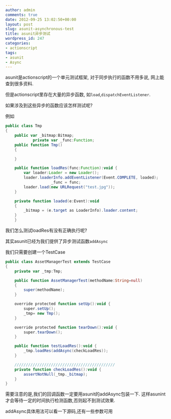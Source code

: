 ```yaml
---
author: admin
comments: true
date: 2012-09-25 13:02:50+00:00
layout: post
slug: asunit-asynchronous-test
title: asunit异步测试
wordpress_id: 247
categories:
- actionscript
tags:
- asunit
- Async
---
```


asunit是actionscript的一个单元测试框架,
对于同步执行的函数不用多说,
网上能查到很多资料.

但是actionscript里存在大量的异步函数,
如`load`,`dispatchEventListener`.

如果涉及到这些异步的函数应该怎样测试呢?

例如

```actionscript
public class Tmp
{
    public var _bitmap:Bitmap;
            private var _func:Function;
    public function Tmp()
    {

    }

    public function loadRes(func:Function):void {
        var loader:Loader = new Loader();
        loader.loaderInfo.addEventListener(Event.COMPLETE, loaded);
                    _func = func;
        loader.load(new URLRequest("test.jpg"));
    }

    private function loaded(e:Event):void
    {
        _bitmap = (e.target as LoaderInfo).loader.content;
    }
    }
```

我们怎么测试loadRes有没有正确执行呢?

其实asunit已经为我们提供了异步测试函数`addAsync`

我们只需要创建一个TestCase

```actionscript
public class AssetManagerTest extends TestCase
{
    private var _tmp:Tmp;

    public function AssetManagerTest(methodName:String=null)
    {
        super(methodName);
    }

    override protected function setUp():void {
        super.setUp();
        _tmp= new Tmp();
    }

    override protected function tearDown():void {
        super.tearDown();
    }

    public function testLoadRes():void {
        _tmp.loadRes(addAsync(checkLoadRes));
    }

    ////////////////////////////////////////////
    private function checkLoadRes():void {
        assertNotNull(_tmp._bitmap);
    }
}
```

需要注意的是,我们的回调函数一定要用asunit的addAsync包装一下.
这样asunint才会等待一定的时间执行检测函数,否则起不到测试效果.

addAsync具体用法可以看一下源码,还有一些参数可用
